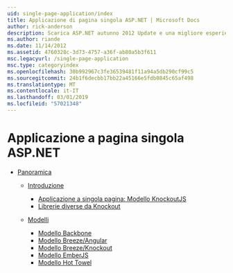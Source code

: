 ```yaml
---
uid: single-page-application/index
title: Applicazione di pagina singola ASP.NET | Microsoft Docs
author: rick-anderson
description: Scarica ASP.NET autunno 2012 Update e una migliore esperienza end-to-end per la compilazione di applicazioni con notevole interazioni lato client tramite JavaScript...
ms.author: riande
ms.date: 11/14/2012
ms.assetid: 4760328c-3d73-4757-a36f-ab80a5b3f611
msc.legacyurl: /single-page-application
msc.type: categoryindex
ms.openlocfilehash: 30b992967c3fe36539481f11a94a5db290cf99c5
ms.sourcegitcommit: 24b1f6decbb17bb22a45166e5fdb0845c65af498
ms.translationtype: MT
ms.contentlocale: it-IT
ms.lasthandoff: 03/01/2019
ms.locfileid: "57021348"
---
```

<a name="aspnet-single-page-application"></a>Applicazione a pagina singola ASP.NET
====================
- [Panoramica](overview/index.md)

    - [Introduzione](overview/introduction/index.md)

        - [Applicazione a singola pagina: Modello KnockoutJS](overview/introduction/knockoutjs-template.md)
        - [Librerie diverse da Knockout](overview/introduction/other-libraries.md)
    - [Modelli](overview/templates/index.md)

        - [Modello Backbone](overview/templates/backbonejs-template.md)
        - [Modello Breeze/Angular](overview/templates/breezeangular-template.md)
        - [Modello Breeze/Knockout](overview/templates/breezeknockout-template.md)
        - [Modello EmberJS](overview/templates/emberjs-template.md)
        - [Modello Hot Towel](overview/templates/hottowel-template.md)
